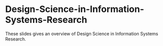 # Design-Science-in-Information-Systems-Research
These slides gives an overview of Design Science in Information Systems Research.
